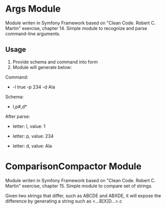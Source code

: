 Args Module 
========================

Module writen in Symfony Framework based on "Clean Code. Robert C. Martin" exercise, chapter 14. Simple module to recognize and parse command-line arguments.  

## Usage
1. Provide schema and command into form
2. Module will generate below:

Command:
- -l true -p 234 -d Ala

Schema:
- l,p#,d*

After parse:
- letter: l, value: 1

- letter: p, value: 234

- letter: d, value: Ala

ComparisonCompactor Module
========================
Module writen in Symfony Framework based on "Clean Code. Robert C. Martin" exercise, chapter 15. Simple module to compare set of strings.

 Given two strings that differ,
such as ABCDE and ABXDE, it will expose the difference by generating a string such as
<...B[X]D...>.c 